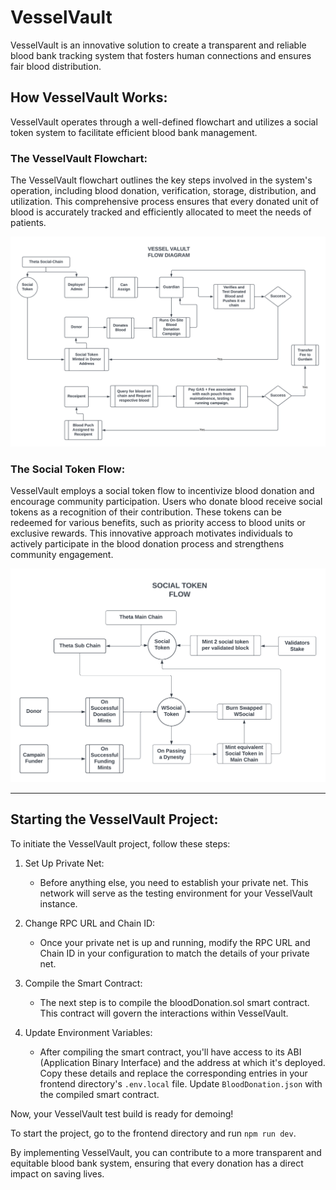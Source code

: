 # VesselVault

VesselVault is an innovative solution to create a transparent and reliable blood bank tracking system that fosters human connections and ensures fair blood distribution.


## How VesselVault Works:

VesselVault operates through a well-defined flowchart and utilizes a social token system to facilitate efficient blood bank management.

### The VesselVault Flowchart:
The VesselVault flowchart outlines the key steps involved in the system's operation, including blood donation, verification, storage, distribution, and utilization. This comprehensive process ensures that every donated unit of blood is accurately tracked and efficiently allocated to meet the needs of patients.

![FlowChart](https://raw.githubusercontent.com/B33pin/VesselVault_X_Theta/frontend-code/assets/flow-diagram.png)


### The Social Token Flow:
VesselVault employs a social token flow to incentivize blood donation and encourage community participation. Users who donate blood receive social tokens as a recognition of their contribution. These tokens can be redeemed for various benefits, such as priority access to blood units or exclusive rewards. This innovative approach motivates individuals to actively participate in the blood donation process and strengthens community engagement.

![SocailToken](https://raw.githubusercontent.com/B33pin/VesselVault_X_Theta/frontend-code/assets/social-token-flow.png)

---

## Starting the VesselVault Project:

To initiate the VesselVault project, follow these steps:

1. Set Up Private Net:
   - Before anything else, you need to establish your private net. This network will serve as the testing environment for your VesselVault instance.

2. Change RPC URL and Chain ID:
   - Once your private net is up and running, modify the RPC URL and Chain ID in your configuration to match the details of your private net.

3. Compile the Smart Contract:
   - The next step is to compile the bloodDonation.sol smart contract. This contract will govern the interactions within VesselVault.

4. Update Environment Variables:
   - After compiling the smart contract, you'll have access to its ABI (Application Binary Interface) and the address at which it's deployed. Copy these details and replace the corresponding entries in your frontend directory's `.env.local` file. Update `BloodDonation.json` with the compiled smart contract.

Now, your VesselVault test build is ready for demoing!

To start the project, go to the frontend directory and run `npm run dev`.

By implementing VesselVault, you can contribute to a more transparent and equitable blood bank system, ensuring that every donation has a direct impact on saving lives.
